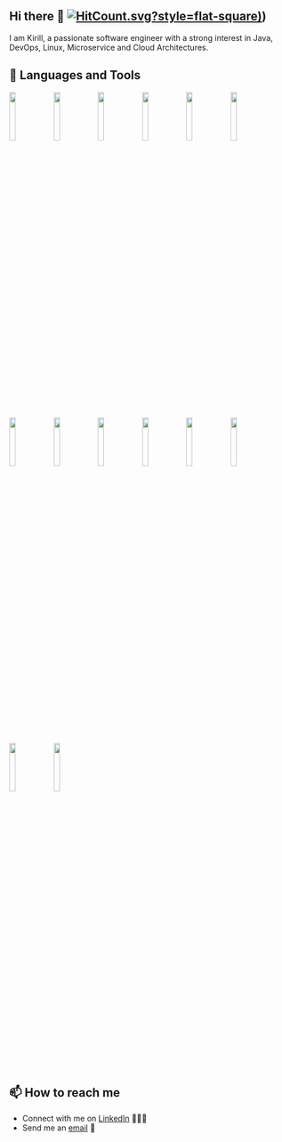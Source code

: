 ## Hi there 👋 [![HitCount](https://hits.dwyl.com/KTsybulka/KTsybulka).svg?style=flat-square)](http://hits.dwyl.com/KTsybulka/KTsybulka))

I am Kirill, a passionate software engineer with a strong interest in Java, DevOps, Linux, Microservice and Cloud Architectures.

## 🧰 Languages and Tools

<p>
    <img width="15%" src="https://www.vectorlogo.zone/logos/java/java-ar21.svg" />
    <img width="15%" src="https://www.vectorlogo.zone/logos/javascript/javascript-ar21.svg" />
    <img width="15%" src="https://www.vectorlogo.zone/logos/gnu_bash/gnu_bash-ar21.svg" />
<!--     <img width="15%" src="https://www.vectorlogo.zone/logos/golang/golang-ar21.svg" /> -->
<!--     <img width="15%" src="https://www.vectorlogo.zone/logos/springio/springio-ar21.svg" /> -->
    <img width="15%" src="https://www.vectorlogo.zone/logos/hibernat/e/hibernate-ar21.svg" />
    <img width="15%" src="https://www.vectorlogo.zone/logos/apache_tomcat/apache_tomcat-ar21.svg" />
    <img width="15%" src="https://www.vectorlogo.zone/logos/openapis/openapis-ar21.svg" />
<!--     <img width="15%" src="https://www.vectorlogo.zone/logos/getpostman/getpostman-ar21.svg" /> -->
<!--     <img width="15%" src="https://www.vectorlogo.zone/logos/jetbrains/jetbrains-ar21.svg" /> -->
    <img width="15%" src="https://www.vectorlogo.zone/logos/git-scm/git-scm-ar21.svg" />
    <img width="15%" src="https://www.vectorlogo.zone/logos/gitlab/gitlab-ar21.svg" />
    <img width="15%" src="https://www.vectorlogo.zone/logos/github/github-ar21.svg" />
    <img width="15%" src="https://www.vectorlogo.zone/logos/jenkins/jenkins-ar21.svg" />
<!--     <img width="15%" src="https://www.vectorlogo.zone/logos/jfrog/jfrog-ar21.svg" /> -->
<!--     <img width="15%" src="https://www.vectorlogo.zone/logos/fluentd/fluentd-ar21.svg" /> -->
<!--     <img width="15%" src="https://www.vectorlogo.zone/logos/elasticco_kibana/elasticco_kibana-ar21.svg" /> -->
<!--     <img width="15%" src="https://www.vectorlogo.zone/logos/grafana/grafana-ar21.svg" /> -->
<!--     <img width="15%" src="https://www.vectorlogo.zone/logos/elastic/elastic-ar21.svg" /> -->
<!--     <img width="15%" src="https://www.vectorlogo.zone/logos/postgresql/postgresql-ar21.svg" /> -->
<!--     <img width="15%" src="https://www.vectorlogo.zone/logos/mariadb/mariadb-ar21.svg" /> -->
    <img width="15%" src="https://www.vectorlogo.zone/logos/mysql/mysql-ar21.svg" />
<!--     <img width="15%" src="https://www.vectorlogo.zone/logos/linux/linux-ar21.svg" /> -->
<!--     <img width="15%" src="https://www.vectorlogo.zone/logos/ubuntu/ubuntu-ar21.svg" /> -->
<!--     <img width="15%" src="https://www.vectorlogo.zone/logos/centos/centos-ar21.svg" /> -->
<!--     <img width="15%" src="https://www.vectorlogo.zone/logos/amazon_aws/amazon_aws-ar21.svg" /> -->
<!--     <img width="15%" src="https://www.vectorlogo.zone/logos/kubernetes/kubernetes-ar21.svg" /> -->
<!--     <img width="15%" src="https://www.vectorlogo.zone/logos/helmsh/helmsh-ar21.svg" /> -->
<!--     <img width="15%" src="https://www.vectorlogo.zone/logos/docker/docker-ar21.svg" /> -->
    <img width="15%" src="https://www.vectorlogo.zone/logos/npmjs/npmjs-ar21.svg" />
    <img width="15%" src="https://www.vectorlogo.zone/logos/w3_html5/w3_html5-ar21.svg" />
    <img width="15%" src="https://www.vectorlogo.zone/logos/netlifyapp_watercss/netlifyapp_watercss-ar21.svg" />
<!--     <img width="15%" src="https://www.vectorlogo.zone/logos/getbootstrap/getbootstrap-ar21.svg" /> -->
</p>

## 📫 How to reach me

- Connect with me on [LinkedIn](www.linkedin.com/in/kirilltsybulka/) 👨🏻‍💻
- Send me an [email](mailto:ktsybulka11@gmail.com) 📧
